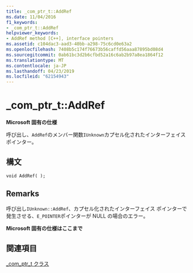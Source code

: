 ```yaml
---
title: _com_ptr_t::AddRef
ms.date: 11/04/2016
f1_keywords:
- _com_ptr_t::AddRef
helpviewer_keywords:
- AddRef method [C++], interface pointers
ms.assetid: c104dac3-aad3-40bb-a298-75c6cd0e63a2
ms.openlocfilehash: 7408b5c174f76673b56caffd56aaa87895bd08d4
ms.sourcegitcommit: 0ab61bc3d2b6cfbd52a16c6ab2b97a8ea1864f12
ms.translationtype: MT
ms.contentlocale: ja-JP
ms.lasthandoff: 04/23/2019
ms.locfileid: "62154943"
---
```

# <a name="comptrtaddref"></a>_com_ptr_t::AddRef

**Microsoft 固有の仕様**

呼び出し、`AddRef`のメンバー関数`IUnknown`カプセル化されたインターフェイス ポインター。

## <a name="syntax"></a>構文

```
void AddRef( );
```

## <a name="remarks"></a>Remarks

呼び出し`IUnknown::AddRef`、カプセル化されたインターフェイス ポインターで発生させる、`E_POINTER`ポインターが NULL の場合のエラー。

**Microsoft 固有の仕様はここまで**

## <a name="see-also"></a>関連項目

[_com_ptr_t クラス](../cpp/com-ptr-t-class.md)